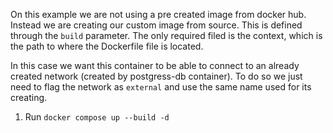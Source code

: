 On this example we are not using a pre created image from docker hub. Instead we are creating our custom image from source. This is defined through the `build` parameter. The only required filed is the context, which is the path to where the Dockerfile file is located.

In this case we want this container to be able to connect to an already created network (created by postgress-db container). To do so we just need to flag the network as `external` and use the same name used for its creating.

1. Run `docker compose up --build -d`